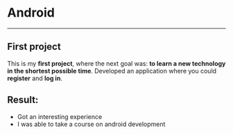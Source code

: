 # Android
---
## First project

This is my **first project**, where the next goal was: **to learn a new technology in the shortest possible time**. Developed an application where you could **register** and **log in**.

## Result:
- Got an interesting experience
- I was able to take a course on android development
